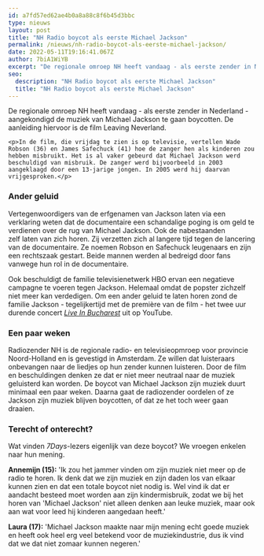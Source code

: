 ```yaml
---
id: a7fd57ed62ae4b0a8a88c8f6b45d3bbc
type: nieuws
layout: post
title: "NH Radio boycot als eerste Michael Jackson"
permalink: /nieuws/nh-radio-boycot-als-eerste-michael-jackson/
date: 2022-05-11T19:16:41.067Z
author: 7biA1WiYB
excerpt: "De regionale omroep NH heeft vandaag - als eerste zender in Nederland - aangekondigd de muziek van Michael Jackson te gaan boycotten. De aanleiding hiervoor is de film Leaving Neverland.  "
seo:
  description: "NH Radio boycot als eerste Michael Jackson"
  title: "NH Radio boycot als eerste Michael Jackson"
---
```

De regionale omroep NH heeft vandaag - als eerste zender in Nederland - aangekondigd de muziek van Michael Jackson te gaan boycotten. De aanleiding hiervoor is de film Leaving Neverland.  

    <p>In de film, die vrijdag te zien is op televisie, vertellen Wade Robson (36) en James Safechuck (41) hoe de zanger hen als kinderen zou hebben misbruikt. Het is al vaker gebeurd dat Michael Jackson werd beschuldigd van misbruik. De zanger werd bijvoorbeeld in 2003 aangeklaagd door een 13-jarige jongen. In 2005 werd hij daarvan vrijgesproken.</p>
<h3>Ander geluid</h3>
<p>Vertegenwoordigers van de erfgenamen van Jackson laten via een verklaring weten dat de documentaire een schandalige poging is om geld te verdienen over de rug van Michael Jackson. Ook de nabestaanden zelf laten van zich horen. Zij verzetten zich al langere tijd tegen de lancering van de documentaire. Ze noemen Robson en Safechuck leugenaars en zijn een rechtszaak gestart. Beide mannen werden al bedreigd door fans vanwege hun rol in de documentaire.</p>
<p>Ook beschuldigt de familie televisienetwerk HBO ervan een negatieve campagne te voeren tegen Jackson. Helemaal omdat de popster zichzelf niet meer kan verdedigen. Om een ander geluid te laten horen zond de familie Jackson - tegelijkertijd met de première van de film - het twee uur durende concert <a href="https://www.youtube.com/watch?v=Hxgo-Qu-ZZE" target="_blank"><em>Live In Bucharest</em></a> uit op YouTube.</p>
<h3>Een paar weken</h3>
<p>Radiozender NH is de regionale radio- en televisieopmroep voor provincie Noord-Holland en is gevestigd in Amsterdam. Ze willen dat luisteraars onbevangen naar de liedjes op hun zender kunnen luisteren. Door de film en beschuldingen denken ze dat er niet meer neutraal naar de muziek geluisterd kan worden. De boycot van Michael Jackson zijn muziek duurt minimaal een paar weken. Daarna gaat de radiozender oordelen of ze Jackson zijn muziek blijven boycotten, of dat ze het toch weer gaan draaien. </p>
<h3>Terecht of onterecht?</h3>
<p>Wat vinden <em>7Days</em>-lezers eigenlijk van deze boycot? We vroegen enkelen naar hun mening.</p>
<p><strong>Annemijn (15):</strong> 'Ik zou het jammer vinden om zijn muziek niet meer op de radio te horen. Ik denk dat we zijn muziek en zijn daden los van elkaar kunnen zien en dat een totale boycot niet nodig is. Wel vind ik dat er aandacht besteed moet worden aan zijn kindermisbruik, zodat we bij het horen van 'Michael Jackson' niet alleen denken aan leuke muziek, maar ook aan wat voor leed hij kinderen aangedaan heeft.'</p>
<p><strong>Laura (17):</strong> 'Michael Jackson maakte naar mijn mening echt goede muziek en heeft ook heel erg veel betekend voor de muziekindustrie, dus ik vind dat we dat niet zomaar kunnen negeren.'</p>  
